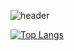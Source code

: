 ![header](https://capsule-render.vercel.app/api?type=wave&color=auto&height=300&section=header&text=zz&fontSize=90)

[![Top Langs](https://github-readme-stats.vercel.app/api/top-langs/?username=Shakur4s)](https://github.com/Shakur4s/github-readme-stats)




<!--
**Shakur4s/Shakur4s** is a ✨ _special_ ✨ repository because its `README.md` (this file) appears on your GitHub profile.

Here are some ideas to get you started:

- 🔭 I’m currently working on ...
- 🌱 I’m currently learning ...
- 👯 I’m looking to collaborate on ...
- 🤔 I’m looking for help with ...
- 💬 Ask me about ...
- 📫 How to reach me: ...
- 😄 Pronouns: ...
- ⚡ Fun fact: ...
-->
